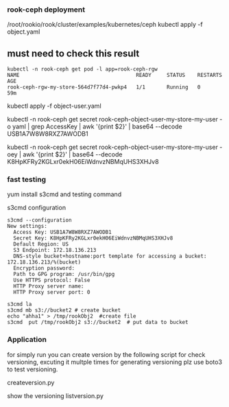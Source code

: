 

### rook-ceph deployment

/root/rookio/rook/cluster/examples/kubernetes/ceph
kubectl apply -f object.yaml

## must need to check this result

```
kubectl -n rook-ceph get pod -l app=rook-ceph-rgw
NAME                                      READY     STATUS    RESTARTS   AGE
rook-ceph-rgw-my-store-564d7f77d4-pwkp4   1/1       Running   0          59m
```

kubectl apply -f object-user.yaml

kubectl -n rook-ceph get secret rook-ceph-object-user-my-store-my-user -o yaml | grep AccessKey | awk '{print $2}' | base64 --decode
USB1A7W8W8RXZ7AWODB1

kubectl -n rook-ceph get secret rook-ceph-object-user-my-store-my-user -oey | awk '{print $2}' | base64 --decode
K8HpKFRy2KGLxr0ekH06EiWdnvzNBMqUHS3XHJv8


### fast testing

yum install s3cmd
and testing command

s3cmd configuration

```
s3cmd --configuration
New settings:
  Access Key: USB1A7W8W8RXZ7AWODB1
  Secret Key: K8HpKFRy2KGLxr0ekH06EiWdnvzNBMqUHS3XHJv8
  Default Region: US
  S3 Endpoint: 172.18.136.213
  DNS-style bucket+hostname:port template for accessing a bucket: 172.18.136.213/%(bucket)
  Encryption password:
  Path to GPG program: /usr/bin/gpg
  Use HTTPS protocol: False
  HTTP Proxy server name:
  HTTP Proxy server port: 0
```

```
s3cmd la
s3cmd mb s3://bucket2 # create bucket
echo "ahha1" > /tmp/rookObj2  #create file
s3cmd  put /tmp/rookObj2 s3://bucket2  # put data to bucket
```



### Application

for simply run
you can create version by the following script for check versioning, excuting it multple times for generating versioning
plz use boto3 to test versioning.

createversion.py 

show the versioning
listversion.py


